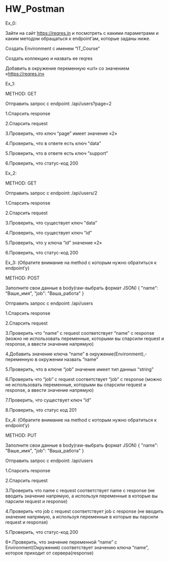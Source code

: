 # HW_Postman

Ex_0:

Зайти на сайт https://reqres.in и посмотреть с какими параметрами и каким методом обращаться к endpoint’ам, которые заданы ниже.

Создать Environment с именем “IT_Course”

Создать коллекцию и назвать ее reqres

Добавить в окружение переменную «url» со значением «https://reqres.in»

Ex_1:

METHOD: GET

Отправить запрос с endpoint:
/api/users?page=2

1.Спарсить response

2.Спарсить request

3.Проверить, что ключ “page” имеет значение «2»

4.Проверить, что в ответе есть ключ ”data”

5.Проверить, что в ответе есть ключ ”support”

6.Проверить, что статус-код 200

Ex_2:

METHOD: GET

Отправить запрос с endpoint:
/api/users/2

1.Спарсить response

2.Спарсить request

3.Проверить, что существует ключ ”data”

4.Проверить, что существует ключ “id”

5.Проверить, что у ключа “id” значение «2»

6.Проверить, что статус-код 200

Ex_3: (Обратите внимание на method с которым нужно обратиться к endpoint’у)

METHOD: POST

Заполните свои данные в body(raw-выбрать формат JSON)
{
    "name": "Ваше_имя",
    "job": "Ваша_работа"
}

Отправить запрос с endpoint:
/api/users

1.Спарсить response

2.Спарсить request

3.Проверить что “name” с request соответствует “name” с response (можно не использовать переменные, которыми вы спарсили request и response, а ввести значение напрямую)

4.Добавить значение ключа “name” в окружение(Environment),- переменную в окружении назвать “name”

5.Проверить, что в ключе “job” значение имеет тип данных “string”

6.Проверить что “job” с request соответствует “job” с response (можно не использовать переменные, которыми вы спарсили request и response, а ввести значение напрямую)

7.Проверить, что существует ключ “id”

8.Проверить, что статус код 201 

Ex_4:
(Обратите внимание на method с которым нужно обратиться к endpoint’у)

METHOD: PUT

Заполните свои данные в body(raw-выбрать формат JSON)
{
    "name": "Ваше_имя",
    "job": "Ваша_работа"
}

Отправить запрос с endpoint:
/api/users

1.Спарсить response

2.Спарсить request

3.Проверить что name с request соответствует name с response (не вводить значение напрямую, а используя переменные в которые вы парсили request и response)

4.Проверить что job с request соответствует job с response (не вводить значение напрямую, а используя переменные в которые вы парсили request и response)

5.Проверить, что статус-код 200

6*.Проверить, что значение переменной “name” с Environment(Окружения) соответствует значению ключа “name”, которое приходит от сервера(response)
